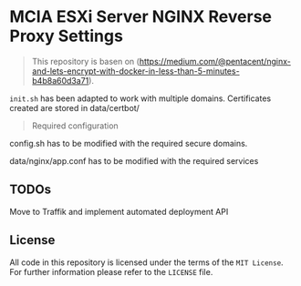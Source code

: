 # MCIA ESXi Server NGINX Reverse Proxy Settings

> This repository is basen on (https://medium.com/@pentacent/nginx-and-lets-encrypt-with-docker-in-less-than-5-minutes-b4b8a60d3a71).

`init.sh` has been adapted to work with multiple domains. Certificates created are stored in data/certbot/

> Required configuration

config.sh has to be modified with the required secure domains.

data/nginx/app.conf has to be modified with the required services

## TODOs

Move to Traffik and implement automated deployment API


## License
All code in this repository is licensed under the terms of the `MIT License`. For further information please refer to the `LICENSE` file.